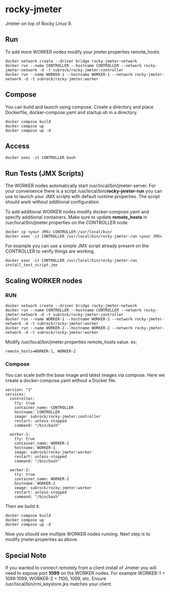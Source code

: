 # rocky-jmeter
Jmeter on top of Rocky Linux 9.

## Run
To add more WORKER nodes modify your jmeter.properties remote_hosts. 
```
docker network create --driver bridge rocky-jmeter-network
docker run --name CONTROLLER --hostname CONTROLLER --network rocky-jmeter-network -d -t subrock/rocky-jmeter:controller
docker run --name WORKER-1 --hostname WORKER-1 --network rocky-jmeter-network -d -t subrock/rocky-jmeter:worker
```

## Compose
You can build and launch using compose. Create a directory and place Dockerfile, docker-compose.yaml and startup.sh in a directory.
```
docker compose build
docker compose up
docker compose up -d
```
## Access
```
docker exec -it CONTROLLER bash
```
## Run Tests (JMX Scripts)
The WORKER nodes automatically start /usr/local/bin/jmeter-server. For your convenience there is a script /usr/local/bin/**rocky-jmeter-run** you can use to launch your JMX scripts with default runtime properties. The script should work without additional configuration. 

To add additional WORKER nodes modify docker-compose.yaml and specify additional containers. Make sure to update **remote_hosts** in /usr/local/bin/jmeter.properties on the CONTROLLER node. 
```
docker cp <your JMX> CONTROLLER:/usr/local/bin/
docker exec -it CONTROLLER /usr/local/bin/rocky-jmeter-run <your JMX>
```
For example you can use a simple JMX script already present on the CONTROLLER to verify things are working. 
```
docker exec -it CONTROLLER /usr/local/bin/rocky-jmeter-run install_test_script.jmx
```
## Scaling WORKER nodes
### RUN
```
docker network create --driver bridge rocky-jmeter-network
docker run --name CONTROLLER --hostname CONTROLLER --network rocky-jmeter-network -d -t subrock/rocky-jmeter:controller
docker run --name WORKER-1 --hostname WORKER-1 --network rocky-jmeter-network -d -t subrock/rocky-jmeter:worker
docker run --name WORKER-2 --hostname WORKER-2 --network rocky-jmeter-network -d -t subrock/rocky-jmeter:worker
```
Modify /usr/local/bin/jmeter.properties remote_hosts value. ex;
```
remote_hosts=WORKER-1, WORKER-2
```
### Compose
You can scale both the base image and latest images via compose. Here we create a docker-compose.yaml without a Docker file. 
```
version: "3"
services:
  controller:
    tty: true
    container_name: CONTROLLER
    hostname: CONTROLLER
    image: subrock/rocky-jmeter:controller
    restart: unless-stopped
    command: "/bin/bash"

  worker-1:
    tty: true
    container_name: WORKER-1
    hostname: WORKER-1
    image: subrock/rocky-jmeter:worker
    restart: unless-stopped
    command: "/bin/bash"

  worker-2:
    tty: true
    container_name: WORKER-2
    hostname: WORKER-2
    image: subrock/rocky-jmeter:worker
    restart: unless-stopped
    command: "/bin/bash"
```
Then we build it. 
```
docker compose build
docker compose up
docker compose up -d
```
Now you should see multiple WORKER nodes running. Next step is to modify jmeter.properties as above.
## Special Note
If you wanted to connect remotely from a client install of Jmeter you will need to expose port **1099** on the WORKER nodes. For example WORKER-1 = 1099:1099, WORKER-2 = 1100, 1099, etc. Ensure /usr/local/bin/rmi_keystore.jks matches your client.
